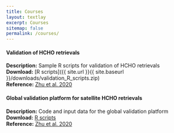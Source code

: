 ```yaml
---
title: Courses
layout: textlay
excerpt: Courses
sitemap: false
permalink: /courses/
---
```


#### Validation of HCHO retrievals

<b>Description:</b> Sample R scripts for validation of HCHO retrievals   
<b>Download:</b> [R scripts]({{ site.url }}{{ site.baseurl }}/downloads/validation_R_scripts.zip)   
<b>Reference:</b> [Zhu et al. 2020](https://www.atmos-chem-phys-discuss.net/acp-2019-1117/#discussion)  

#### Global validation platform for satellite HCHO retrievals

<b>Description:</b> Code and input data for the global validation platform  
<b>Download:</b> [R scripts](https://doi.org/10.7910/DVN/KG3XNC)   
<b>Reference:</b> [Zhu et al. 2020](https://www.atmos-chem-phys-discuss.net/acp-2019-1117/#discussion)  
